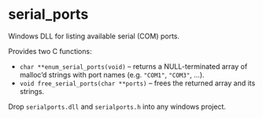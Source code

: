 # serial_ports

Windows DLL for listing available serial (COM) ports.  

Provides two C functions:  
- `char **enum_serial_ports(void)` – returns a NULL-terminated array of malloc’d strings with port names (e.g. `"COM1"`, `"COM3"`, …).  
- `void free_serial_ports(char **ports)` – frees the returned array and its strings.  

Drop `serialports.dll` and `serialports.h` into any windows project.  
